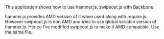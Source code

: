 <p>This application shows how to use hammer.js, swipeout.js with Backbone.</p>

<p>hammer.js provides AMD version of it when used along with require.js. However swipeout.js is non AMD and tries to use global variable version of hammer.js. Hence I've modified swipeout.js to make it AMD compatible. Use the same file.</p>  
